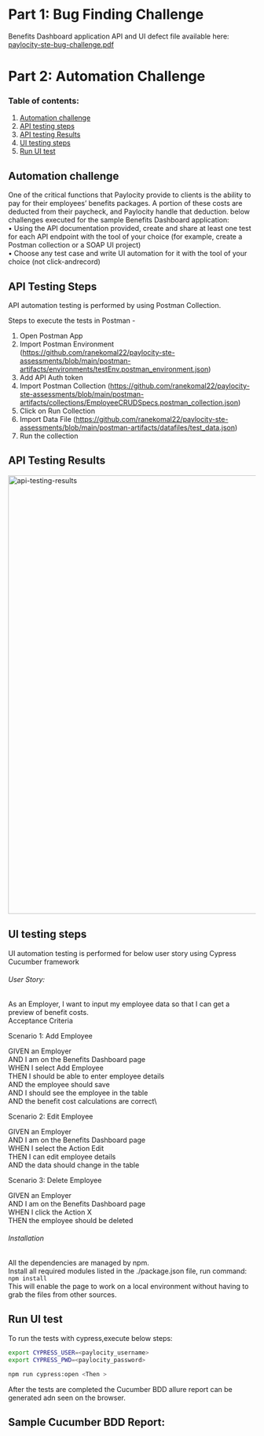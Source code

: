 # Part 1: Bug Finding Challenge
Benefits Dashboard application API and UI defect file available here: [paylocity-ste-bug-challenge.pdf](paylocity-ste-bug-challenge.pdf)

# Part 2: Automation Challenge 

### Table of contents:
1. [Automation challenge](#Automation-challenge)
2. [API testing steps](#API-testing-steps)
3. [API testing Results](#API-testing-Results)
4. [UI testing steps](#UI-testing-steps)
5. [Run UI test](#running-the-tests)

## Automation challenge     

One of the critical functions that Paylocity provide to clients is the ability to pay for their employees’ benefits packages. A portion of these costs are deducted from their paycheck, and Paylocity handle that deduction. below challenges executed for the sample Benefits Dashboard application:\
• Using the API documentation provided, create and share at least one test for each API endpoint
with the tool of your choice (for example, create a Postman collection or a SOAP UI project)\
• Choose any test case and write UI automation for it with the tool of your choice (not click-andrecord)


## API Testing Steps
API automation testing is performed by using Postman Collection. 

Steps to execute the tests in Postman -
1. Open Postman App
2. Import Postman Environment (https://github.com/ranekomal22/paylocity-ste-assessments/blob/main/postman-artifacts/environments/testEnv.postman_environment.json)
3. Add API Auth token
4. Import Postman Collection (https://github.com/ranekomal22/paylocity-ste-assessments/blob/main/postman-artifacts/collections/EmployeeCRUDSpecs.postman_collection.json)
5. Click on Run Collection
6. Import Data File (https://github.com/ranekomal22/paylocity-ste-assessments/blob/main/postman-artifacts/datafiles/test_data.json)
7. Run the collection

## API Testing Results
<img width="893" alt="api-testing-results" src="https://user-images.githubusercontent.com/47266299/132166890-50e2c84e-eba0-426f-970a-7649cb7202e7.png">


## UI testing steps

UI automation testing is performed for below user story using Cypress Cucumber framework

###### User Story:
As an Employer, I want to input my employee data so that I can get a preview of benefit costs.\
Acceptance Criteria

Scenario 1: Add Employee

GIVEN an Employer\
AND I am on the Benefits Dashboard page\
WHEN I select Add Employee\
THEN I should be able to enter employee details\
AND the employee should save\
AND I should see the employee in the table\
AND the benefit cost calculations are correct\

Scenario 2: Edit Employee

GIVEN an Employer\
AND I am on the Benefits Dashboard page\
WHEN I select the Action Edit\
THEN I can edit employee details\
AND the data should change in the table

Scenario 3: Delete Employee

GIVEN an Employer\
AND I am on the Benefits Dashboard page\
WHEN I click the Action X\
THEN the employee should be deleted

###### Installation

All the dependencies are managed by npm.\
Install all required modules listed in the ./package.json file, run command: `npm install`\
This will enable the page to work on a local environment without having to grab the files from other sources.

## Run UI test
To run the tests with cypress,execute below steps:

```bash
export CYPRESS_USER=<paylocity_username>
export CYPRESS_PWD=<paylocity_password>

npm run cypress:open <Then >
```

After the tests are completed the Cucumber BDD allure report can be generated adn seen on the browser.

## Sample Cucumber BDD Report:
